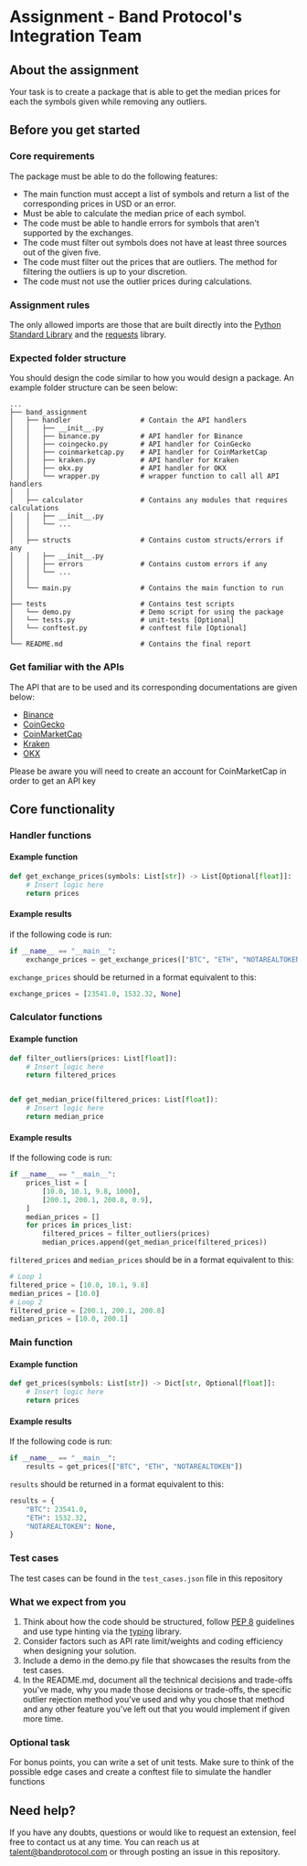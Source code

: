 # Assignment - Band Protocol's Integration Team

## About the assignment

Your task is to create a package that is able to get the median prices for each the symbols given while removing any
outliers.

## Before you get started

### Core requirements

The package must be able to do the following features:

- The main function must accept a list of symbols and return a list of the corresponding prices in USD or an error.
- Must be able to calculate the median price of each symbol.
- The code must be able to handle errors for symbols that aren't supported by the exchanges.
- The code must filter out symbols does not have at least three sources out of the given five.
- The code must filter out the prices that are outliers. The method for filtering the outliers is up to your discretion.
- The code must not use the outlier prices during calculations.

### Assignment rules

The only allowed imports are those that are built directly into the
[Python Standard Library](https://docs.python.org/3/library/) and the [requests](https://pypi.org/project/requests/)
library.

### Expected folder structure

You should design the code similar to how you would design a package. An example folder structure can be seen below:

    ...
    ├── band_assignment
    │   ├── handler                 # Contain the API handlers
    │   │   ├── __init__.py 
    │   │   ├── binance.py          # API handler for Binance
    │   │   ├── coingecko.py        # API handler for CoinGecko
    │   │   ├── coinmarketcap.py    # API handler for CoinMarketCap
    │   │   ├── kraken.py           # API handler for Kraken
    │   │   ├── okx.py              # API handler for OKX
    │   │   └── wrapper.py          # wrapper function to call all API handlers
    │   │ 
    │   ├── calculator              # Contains any modules that requires calculations
    │   │   ├── __init__.py
    │   │   └── ...
    │   │ 
    │   ├── structs                 # Contains custom structs/errors if any
    │   │   ├── __init__.py
    │   │   ├── errors              # Contains custom errors if any
    │   │   └── ...
    │   │
    │   └── main.py                 # Contains the main function to run
    │
    ├── tests                       # Contains test scripts
    │   └── demo.py                 # Demo script for using the package
    │   └── tests.py                # unit-tests [Optional]
    │   └── conftest.py             # conftest file [Optional]
    │    
    └── README.md                   # Contains the final report

### Get familiar with the APIs

The API that are to be used and its corresponding documentations are given below:

- [Binance](https://binance-docs.github.io/apidocs/spot/en/#change-log)
- [CoinGecko](https://www.coingecko.com/en/api/documentation)
- [CoinMarketCap](https://coinmarketcap.com/api/documentation/v1/)
- [Kraken](https://docs.kraken.com/rest/)
- [OKX](https://www.okx.com/docs-v5/)

Please be aware you will need to create an account for CoinMarketCap in order to get an API key

## Core functionality

### Handler functions

#### Example function

```python
def get_exchange_prices(symbols: List[str]) -> List[Optional[float]]:
    # Insert logic here
    return prices
```

#### Example results

if the following code is run:

```python
if __name__ == "__main__":
    exchange_prices = get_exchange_prices(["BTC", "ETH", "NOTAREALTOKEN"])
```

`exchange_prices` should be returned in a format equivalent to this:

```python
exchange_prices = [23541.0, 1532.32, None]
```

### Calculator functions

#### Example function

```python
def filter_outliers(prices: List[float]):
    # Insert logic here
    return filtered_prices


def get_median_price(filtered_prices: List[float]):
    # Insert logic here
    return median_price
```

#### Example results

If the following code is run:

```python
if __name__ == "__main__":
    prices_list = [
        [10.0, 10.1, 9.8, 1000],
        [200.1, 200.1, 200.8, 0.9],
    ]
    median_prices = []
    for prices in prices_list:
        filtered_prices = filter_outliers(prices)
        median_prices.append(get_median_price(filtered_prices))
```

`filtered_prices` and `median_prices` should be in a format equivalent to this:

```python
# Loop 1
filtered_price = [10.0, 10.1, 9.8]
median_prices = [10.0]
# Loop 2 
filtered_price = [200.1, 200.1, 200.8]
median_prices = [10.0, 200.1]
```

### Main function

#### Example function

```python
def get_prices(symbols: List[str]) -> Dict[str, Optional[float]]:
    # Insert logic here
    return prices
```

#### Example results

If the following code is run:

```python
if __name__ == "__main__":
    results = get_prices(["BTC", "ETH", "NOTAREALTOKEN"])
```

`results` should be returned in a format equivalent to this:

```python
results = {
    "BTC": 23541.0,
    "ETH": 1532.32,
    "NOTAREALTOKEN": None,
}
```

### Test cases

The test cases can be found in the `test_cases.json` file in this repository

### What we expect from you

1. Think about how the code should be structured, follow [PEP 8](https://peps.python.org/pep-0008/) guidelines and use
   type hinting via the [typing](https://docs.python.org/3/library/typing.html) library.
2. Consider factors such as API rate limit/weights and coding efficiency when designing your solution.
3. Include a demo in the demo.py file that showcases the results from the test cases.
4. In the README.md, document all the technical decisions and trade-offs you've made, why you made those decisions or
   trade-offs, the specific outlier rejection method you've used and why you chose that method and any other feature
   you've left out that you would implement if given more time.

### Optional task

For bonus points, you can write a set of unit tests. Make sure to think of the possible edge cases and create a conftest
file to simulate the handler functions

## Need help?

If you have any doubts, questions or would like to request an extension, feel free to contact us at any time. You can
reach us at talent@bandprotocol.com or through posting an issue in this repository.
